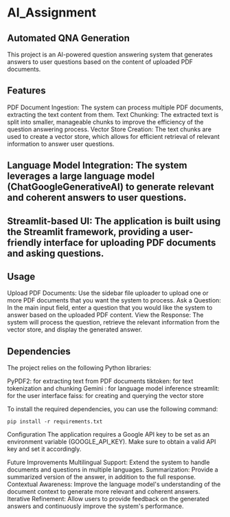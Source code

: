 # AI_Assignment

## Automated QNA Generation
This project is an AI-powered question answering system that generates answers to user questions based on the content of uploaded PDF documents.

## Features
PDF Document Ingestion: The system can process multiple PDF documents, extracting the text content from them.
Text Chunking: The extracted text is split into smaller, manageable chunks to improve the efficiency of the question answering process.
Vector Store Creation: The text chunks are used to create a vector store, which allows for efficient retrieval of relevant information to answer user questions.

## Language Model Integration: The system leverages a large language model (ChatGoogleGenerativeAI) to generate relevant and coherent answers to user questions.

## Streamlit-based UI: The application is built using the Streamlit framework, providing a user-friendly interface for uploading PDF documents and asking questions.

## Usage
Upload PDF Documents: Use the sidebar file uploader to upload one or more PDF documents that you want the system to process.
Ask a Question: In the main input field, enter a question that you would like the system to answer based on the uploaded PDF content.
View the Response: The system will process the question, retrieve the relevant information from the vector store, and display the generated answer.

## Dependencies
The project relies on the following Python libraries:

PyPDF2: for extracting text from PDF documents
tiktoken: for text tokenization and chunking
Gemini : for language model inference
streamlit: for the user interface
faiss: for creating and querying the vector store

To install the required dependencies, you can use the following command:

```pip install -r requirements.txt```

Configuration
The application requires a Google API key to be set as an environment variable (GOOGLE_API_KEY). Make sure to obtain a valid API key and set it accordingly.

Future Improvements
Multilingual Support: Extend the system to handle documents and questions in multiple languages.
Summarization: Provide a summarized version of the answer, in addition to the full response.
Contextual Awareness: Improve the language model's understanding of the document context to generate more relevant and coherent answers.
Iterative Refinement: Allow users to provide feedback on the generated answers and continuously improve the system's performance.
